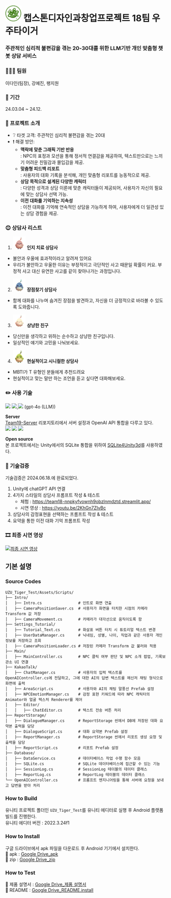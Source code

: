 # <img src="Reports/우주타이거_로고.png" width="50px"> 캡스톤디자인과창업프로젝트 18팀 우주타이거
### 주관적인 심리적 불편감을 겪는 20-30대를 위한 LLM기반 개인 맞춤형 챗봇 상담 서비스

### 👩‍👧‍👧 팀원
이다인(팀장), 강예진, 팽지원
### 📆 기간
24.03.04 ~ 24.12.

### 📌 프로젝트 소개
+ ❔ 타겟 고객: 주관적인 심리적 불편감을 겪는 20대
+ ❗ 해결 방안: 
  + **맥락에 맞춘 그래픽 기반 반응**<br>: NPC의 표정과 모션을 통해 정서적 연결감을 제공하여, 텍스트만으로는 느끼기 어려운 친밀감과 몰입감을 제공.
  + **맞춤형 피드백 리포트**<br>: 사용자의 대화 기록을 분석해, 개인 맞춤형 리포트를 능동적으로 제공.
  + **상담 목적으로 설계된 다양한 캐릭터**<br>: 다양한 성격과 상담 이론에 맞춘 캐릭터들이 제공되어, 사용자가 자신의 필요에 맞는 상담사 선택 가능.
  + **이전 대화를 기억하는 지속성**<br>: 이전 대화를 기억해 연속적인 상담을 가능하게 하여, 사용자에게 더 일관성 있는 상담 경험을 제공.

### 😊 상담사 리스트
1. <img src="Reports/인지port.png" width="40px"> **인지 치료 상담사**
  + 불안과 우울에 효과적이라고 알려져 있어요
  + 우리가 불안하고 우울한 이유는 부정적이고 극단적인 사고 때문일 확률이 커요. 부정적 사고 대신  유연한 사고를 같이 찾아나가는 과정입니다.


2. <img src="Reports/장점port.png" width="40px"> **장점찾기 상담사**
  + 함께 대화를 나누며 숨겨진 장점을 발견하고, 자신을 더 긍정적으로 바라볼 수 있도록 도와줍니다.


3. <img src="Reports/상냥port.png" width="40px"> **상냥한 친구**
  + 당신만을 생각하고 위하는 순수하고 상냥한 친구입니다.
  + 일상적인 얘기와 고민을 나눠보세요.


4. <img src="Reports/시니컬port.png" width="40px"> **현실적이고 시니컬한 상담사**
  + MBTI가 T 유형인 분들에게 추천드려요
  + 현실적이고 맞는 말만 하는 조언을 듣고 싶다면 대화해보세요.

### ✏️ 사용 기술
<a href="https://unity.com/kr" target="_blank"><img src="https://img.shields.io/badge/Unity-100000?style=for-the-badge&logo=unity&logoColor=white"/></a>
<a href="https://sqlite.org/" target="_blank"><img src="https://img.shields.io/badge/SQLite-07405E?style=for-the-badge&logo=sqlite&logoColor=white"/>
<a href="https://openai.com/index/hello-gpt-4o/" target="_blank"><img src="https://img.shields.io/badge/OpenAI-412991?style=for-the-badge&logo=openai&logoColor=white"/></a> (gpt-4o (LLM))


**Server** <br>[Team19-Server](https://github.com/yjk395/Team18-Server) 리포지토리에서 서버 설정과 OpenAI API 통합을 다루고 있다. <br>
<img src="https://img.shields.io/badge/node.js-6DA55F?style=for-the-badge&logo=node.js&logoColor=white"/></a>
<img src="https://img.shields.io/badge/Vercel-000000?style=for-the-badge&logo=vercel&logoColor=white"/></a>
<img src="https://img.shields.io/badge/OpenAI%20API-eee?style=for-the-badge&logo=openai&logoColor=412991"/></a>

**Open source** <br> 본 프로젝트에서는 Unity에서의 SQLite 통합을 위하여 [SQLite4Unity3d](https://github.com/robertohuertasm/SQLite4Unity3d.git)를 사용하였다.

### 📝 기술검증
기술검증은 2024.06.18.에 완료되었다.
1. Unity에 chatGPT API 연결
2. 4가지 스타일의 상담사 프롬프트 작성 & 테스트
   + 체험 : https://team18-nnpkyfvownh9obzlnmdztd.streamlit.app/
   + 시연 영상 : https://youtu.be/2KhGn7ZIvBc
3. 상담사의 감정표현을 선택하는 프롬프트 작성 & 테스트
4. 요약을 통한 이전 대화 기억 프롬프트 작성

### 🎞 최종 시연 영상
<a href="https://youtu.be/PnBsc46tR58" target="_blank"><img alt="최종 시연 영상" src ="https://img.shields.io/badge/Youtube-ff0000.svg?&style=for-the-badge&logo=Youtube&logoColor=white"/></a>

## 기본 설명
### Source Codes
```
UZU_Tiger_Test/Assets/Scripts/
├── Intro/
│   ├── Intro.cs                # 인트로 화면 연출
│   ├── CameraPositionSaver.cs  # 사용자가 화면을 터치한 시점의 카메라 Transform 값 저장
│   ├── CameraMovement.cs       # 카메라가 대각선으로 움직이도록 함 
├── Settings_Tutorial/
│   ├── Tutorial_Text.cs        # 화살표 버튼 터치 시 튜토리얼 텍스트 변경
│   ├── UserDataManager.cs      # 닉네임, 성별, 나이, 직업과 같은 사용자 개인정보를 저장하고 조회
│   ├── CameraPositionLoader.cs # 저장된 카메라 Transform 값 불러와 적용
├── Main/
│   ├── MainController.cs       # NPC 클릭 여부 판단 및 NPC 소개 팝업, 기록보관소 UI 연결
├── KakaoTalk/
│   ├── ChatManager.cs          # 사용자의 입력 텍스트를 OpenAIController.cs에 전달하고, 그에 대한 AI의 답변 텍스트를 메신저 채팅 형식으로 화면에 출력
│   ├── AreaScript.cs           # 사용자와 AI의 채팅 말풍선 Prefab 설정
│   ├── NPCEmotionManager.cs    # 감정 표현 키워드에 따라 NPC 캐릭터의 Animator와 얼굴 텍스처 Renderer를 제어
│   ├── Editor/
│   │   ├── ChatEditor.cs       # 텍스트 전송 버튼 처리
├── ReportStorage/
│   ├── DialogueManager.cs      # ReportStorage 씬에서 DB에 저장된 대화 요약본 출력을 담당
│   ├── DialogueScript.cs       # 대화 요약본 Prefab 설정
│   ├── ReportManager.cs        # ReportStorage 씬에서 리포트 생성 요청 및 출력을 담당
│   ├── ReportScript.cs         # 리포트 Prefab 설정
├── Database/
│   ├── DataService.cs          # 데이터베이스 작업 수행 함수 모음
│   ├── SQLite.cs               # SQLite 데이터베이스에 접근할 수 있는 기능
│   ├── SessionLog.cs           # SessionLog 테이블의 데이터 클래스
│   ├── ReportLog.cs            # ReportLog 테이블의 데이터 클래스
└── OpenAIController.cs         # 프롬프트 엔지니어링을 통해 서버에 요청을 보내고 답변을 받아 처리
```

### How to Build
유니티 프로젝트 폴더인 `UZU_Tiger_Test`를 유니티 에디터로 실행 후 Android 플랫폼 빌드를 진행한다.
<br>유니티 에디터 버전 : 2022.3.24f1

### How to Install
구글 드라이브에서 apk 파일을 다운로드 후 Android 기기에서 설치한다.
<br>🎈 apk : [Google Drive_apk](https://drive.google.com/file/d/1cEW4bvIO6YAA_T5vGFQ1LKYUu2bM2drO/view?usp=drive_link)
<br>🎁 zip : [Google Drive_zip](https://drive.google.com/file/d/1uzCq4OwAn8ItykI0dQt6U7ZL21oR2TPB/view?usp=drive_link)

### How to Test
📃 제품 설명서 : [Google Drive_제품 설명서](https://drive.google.com/file/d/1SpQ4tKePEHvgrin_NIZr9n9MsoC7u-_y/view?usp=drive_link)
<br>📜 README : [Google Drive_README.install](https://drive.google.com/file/d/1C7kzyIQdI1FovcK1SFlHSwRO61yMJpPw/view?usp=drive_link)
